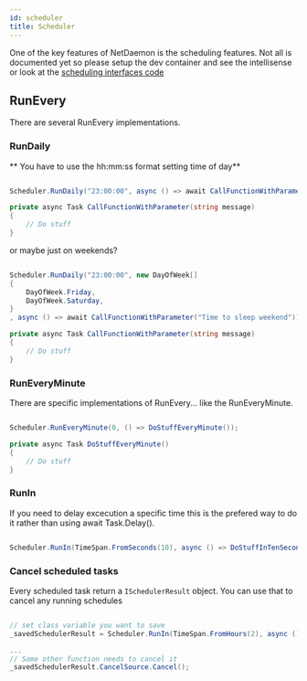 ```yaml
---
id: scheduler
title: Scheduler
---
```


One of the key features of NetDaemon is the scheduling features. Not all is documented yet so please setup the dev container and see the intellisense or look at the [scheduling interfaces code](https://github.com/net-daemon/netdaemon/blob/master/src/App/NetDaemon.App/Common/IScheduler.cs)

## RunEvery

There are several RunEvery implementations.

### RunDaily



** You have to use the hh:mm:ss format setting time of day**
```csharp

Scheduler.RunDaily("23:00:00", async () => await CallFunctionWithParameter("Time to sleep"));

private async Task CallFunctionWithParameter(string message)
{
    // Do stuff
}
```

or maybe just on weekends?
```csharp

Scheduler.RunDaily("23:00:00", new DayOfWeek[]
{
    DayOfWeek.Friday,
    DayOfWeek.Saturday,
}
, async () => await CallFunctionWithParameter("Time to sleep weekend"));

private async Task CallFunctionWithParameter(string message)
{
    // Do stuff
}

```

### RunEveryMinute
There are specific implementations of RunEvery... like the RunEveryMinute.

```csharp

Scheduler.RunEveryMinute(0, () => DoStuffEveryMinute());

private async Task DoStuffEveryMinute()
{
    // Do stuff
}
```

### RunIn

If you need to delay excecution a specific time this is the prefered way to do it rather than using await Task.Delay().

```csharp

Scheduler.RunIn(TimeSpan.FromSeconds(10), async () => DoStuffInTenSeconds())

```

### Cancel scheduled tasks

Every scheduled task return a `ISchedulerResult` object. You can use that to cancel any running schedules

```csharp

// set class variable you want to save
_savedSchedulerResult = Scheduler.RunIn(TimeSpan.FromHours(2), async () => DoStuffInTwoHours())

...
// Some other function needs to cancel it
_savedSchedulerResult.CancelSource.Cancel();

```